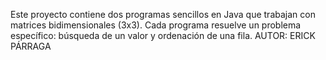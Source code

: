 Este proyecto contiene dos programas sencillos en Java que trabajan con matrices bidimensionales (3x3). Cada programa resuelve un problema específico: búsqueda de un valor y ordenación de una fila.
AUTOR: ERICK PÁRRAGA 
